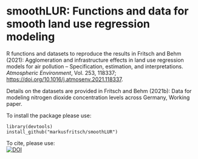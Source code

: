 # smoothLUR: Functions and data for smooth land use regression modeling
R functions and datasets to reproduce the results in Fritsch and Behm (2021): Agglomeration and infrastructure effects in land use regression models for air pollution – Specification, estimation, and interpretations. _Atmospheric Environment_, Vol. 253, 118337; https://doi.org/10.1016/j.atmosenv.2021.118337.

Details on the datasets are provided in Fritsch and Behm (2021b): Data for modeling nitrogen dioxide concentration levels across Germany, Working paper.

To install the package please use:
```{r}
library(devtools)
install_github("markusfritsch/smoothLUR")
```

To cite, please use:  
[![DOI](https://zenodo.org/badge/283972614.svg)](https://zenodo.org/badge/latestdoi/283972614)
